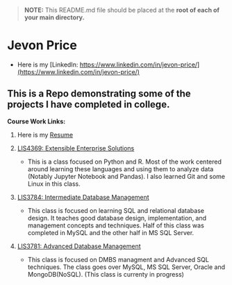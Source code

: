 > **NOTE:** This README.md file should be placed at the **root of each of your main directory.**

# Jevon Price
* Here is my [LinkedIn: https://www.linkedin.com/in/jevon-price/](https://www.linkedin.com/in/jevon-price/)

## This is a Repo demonstrating some of the projects I have completed in college.

**Course Work Links:**

1. Here is my [Resume](resume/resume.png "My Resume")

2. [LIS4369: Extensible Enterprise Solutions](extensible_enterprise_solutions/README.md)
    - This is a class focused on Python and R. Most of the work centered around learning these languages and using them to analyze data (Notably Jupyter Notebook and Pandas). I also learned Git and some Linux in this class.

3. [LIS3784: Intermediate Database Management](intermediate_database_management/README.md)
    - This class is focused on learning SQL and relational database design. It teaches good database design, implementation, and management concepts and techniques. Half of this class was completed in MySQL and the other half in MS SQL Server.

4. [LIS3781: Advanced Database Management](advanced_database_management/README.md)
    - This class is focused on DMBS managment and Advanced SQL techniques. The class goes over MySQL, MS SQL Server, Oracle and MongoDB(NoSQL). (This class is currenty in progress)